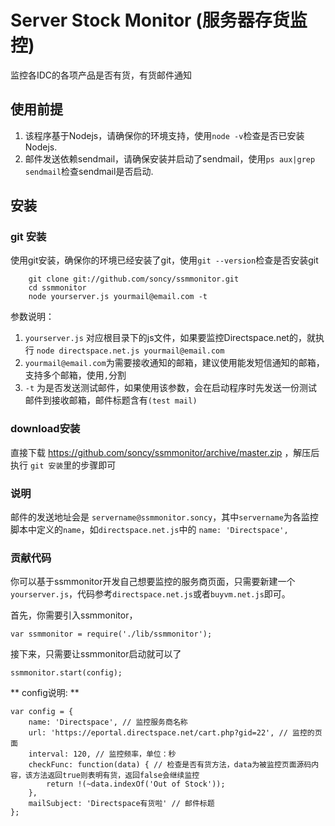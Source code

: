 # Server Stock Monitor (服务器存货监控)

监控各IDC的各项产品是否有货，有货邮件通知

## 使用前提

1. 该程序基于Nodejs，请确保你的环境支持，使用`node -v`检查是否已安装Nodejs.
2. 邮件发送依赖sendmail，请确保安装并启动了sendmail，使用`ps aux|grep sendmail`检查sendmail是否启动.


## 安装

### git 安装

使用git安装，确保你的环境已经安装了git，使用`git --version`检查是否安装git
	
		git clone git://github.com/soncy/ssmmonitor.git
		cd ssmmonitor
		node yourserver.js yourmail@email.com -t
	
参数说明： 

1. `yourserver.js` 对应根目录下的js文件，如果要监控Directspace.net的，就执行 `node directspace.net.js yourmail@email.com`
2. `yourmail@email.com`为需要接收通知的邮箱，建议使用能发短信通知的邮箱，支持多个邮箱，使用`,`分割
3. `-t` 为是否发送测试邮件，如果使用该参数，会在启动程序时先发送一份测试邮件到接收邮箱，邮件标题含有`(test mail)`


### download安装

直接下载 <https://github.com/soncy/ssmmonitor/archive/master.zip> ，解压后执行 `git 安装`里的步骤即可


### 说明

邮件的发送地址会是 `servername@ssmmonitor.soncy`，其中`servername`为各监控脚本中定义的`name`，如`directspace.net.js`中的 `name: 'Directspace',`

### 贡献代码

你可以基于ssmmonitor开发自己想要监控的服务商页面，只需要新建一个`yourserver.js`，代码参考`directspace.net.js`或者`buyvm.net.js`即可。

首先，你需要引入ssmmonitor，
	
	var ssmmonitor = require('./lib/ssmmonitor');

接下来，只需要让ssmmonitor启动就可以了
	
	ssmmonitor.start(config);

** config说明: **

	var config = {
    	name: 'Directspace', // 监控服务商名称 
    	url: 'https://eportal.directspace.net/cart.php?gid=22', // 监控的页面
   	 	interval: 120, // 监控频率，单位：秒
    	checkFunc: function(data) { // 检查是否有货方法，data为被监控页面源码内容，该方法返回true则表明有货，返回false会继续监控
        	return !(~data.indexOf('Out of Stock'));
    	},
    	mailSubject: 'Directspace有货啦' // 邮件标题
	};
	